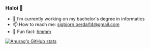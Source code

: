 ### Haloi 👋

<!--
  **sigbbe/sigbbe** is a ✨ _special_ ✨ repository because its `README.md` (this file) appears on your GitHub profile.
-->

- 🔭 I’m currently working on my bachelor's degree in informatics
- 📫 How to reach me: [sigbjorn.berdal14@gmail.com](mailto:sigbjorn.berdal14@gmail.com)
- 🍕 Fun fact: [hmmm](https://www.reddit.com/r/hmmm/comments/l1wqav/hmmm/)



[![Anurag's GitHub stats](https://github-readme-stats.vercel.app/api?username=sigbbe&theme=github_dark)](https://github.com/sigbbe)
